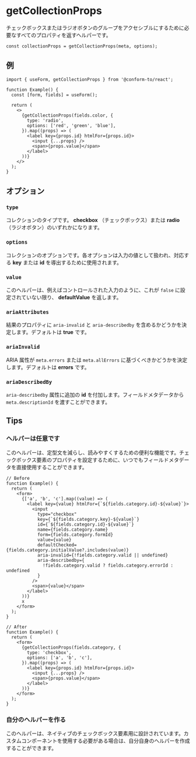 # getCollectionProps

チェックボックスまたはラジオボタンのグループをアクセシブルにするために必要なすべてのプロパティを返すヘルパーです。

```tsx
const collectionProps = getCollectionProps(meta, options);
```

## 例

```tsx
import { useForm, getCollectionProps } from '@conform-to/react';

function Example() {
  const [form, fields] = useForm();

  return (
    <>
      {getCollectionProps(fields.color, {
        type: 'radio',
        options: ['red', 'green', 'blue'],
      }).map((props) => (
        <label key={props.id} htmlFor={props.id}>
          <input {...props} />
          <span>{props.value}</span>
        </label>
      ))}
    </>
  );
}
```

## オプション

### `type`

コレクションのタイプです。 **checkbox** （チェックボックス）または **radio** （ラジオボタン）のいずれかになります。

### `options`

コレクションのオプションです。各オプションは入力の値として扱われ、対応する **key** または **id** を導出するために使用されます。

### `value`

このヘルパーは、例えばコントロールされた入力のように、これが `false` に設定されていない限り、 **defaultValue** を返します。

### `ariaAttributes`

結果のプロパティに `aria-invalid` と `aria-describedby` を含めるかどうかを決定します。デフォルトは **true** です。

### `ariaInvalid`

ARIA 属性が `meta.errors` または `meta.allErrors` に基づくべきかどうかを決定します。デフォルトは **errors** です。

### `ariaDescribedBy`

`aria-describedby` 属性に追加の **id** を付加します。フィールドメタデータから `meta.descriptionId` を渡すことができます。

## Tips

### ヘルパーは任意です

このヘルパーは、定型文を減らし、読みやすくするための便利な機能です。チェックボックス要素のプロパティを設定するために、いつでもフィールドメタデータを直接使用することができます。

```tsx
// Before
function Example() {
  return (
    <form>
      {['a', 'b', 'c'].map((value) => (
        <label key={value} htmlFor={`${fields.category.id}-${value}`}>
          <input
            type="checkbox"
            key={`${fields.category.key}-${value}`}
            id={`${fields.category.id}-${value}`}
            name={fields.category.name}
            form={fields.category.formId}
            value={value}
            defaultChecked={fields.category.initialValue?.includes(value)}
            aria-invalid={!fields.category.valid || undefined}
            aria-describedby={
              !fields.category.valid ? fields.category.errorId : undefined
            }
          />
          <span>{value}</span>
        </label>
      ))}
      x
    </form>
  );
}

// After
function Example() {
  return (
    <form>
      {getCollectionProps(fields.category, {
        type: 'checkbox',
        options: ['a', 'b', 'c'],
      }).map((props) => (
        <label key={props.id} htmlFor={props.id}>
          <input {...props} />
          <span>{props.value}</span>
        </label>
      ))}
    </form>
  );
}
```

### 自分のヘルパーを作る

このヘルパーは、ネイティブのチェックボックス要素用に設計されています。カスタムコンポーネントを使用する必要がある場合は、自分自身のヘルパーを作成することができます。
